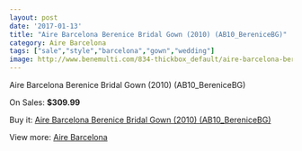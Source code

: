 ```yaml
---
layout: post
date: '2017-01-13'
title: "Aire Barcelona Berenice Bridal Gown (2010) (AB10_BereniceBG)"
category: Aire Barcelona
tags: ["sale","style","barcelona","gown","wedding"]
image: http://www.benemulti.com/834-thickbox_default/aire-barcelona-berenice-bridal-gown-2010-ab10berenicebg.jpg
---
```

Aire Barcelona Berenice Bridal Gown (2010) (AB10_BereniceBG)

On Sales: **$309.99**
<a href="https://www.benemulti.com/en/aire-barcelona/323-aire-barcelona-berenice-bridal-gown-2010-ab10berenicebg.html"><amp-img layout="responsive" width="600" height="600" src="//www.benemulti.com/834-thickbox_default/aire-barcelona-berenice-bridal-gown-2010-ab10berenicebg.jpg" alt="Aire Barcelona Berenice Bridal Gown (2010) (AB10_BereniceBG) 0" /></a>
<a href="https://www.benemulti.com/en/aire-barcelona/323-aire-barcelona-berenice-bridal-gown-2010-ab10berenicebg.html"><amp-img layout="responsive" width="600" height="600" src="//www.benemulti.com/836-thickbox_default/aire-barcelona-berenice-bridal-gown-2010-ab10berenicebg.jpg" alt="Aire Barcelona Berenice Bridal Gown (2010) (AB10_BereniceBG) 1" /></a>
<a href="https://www.benemulti.com/en/aire-barcelona/323-aire-barcelona-berenice-bridal-gown-2010-ab10berenicebg.html"><amp-img layout="responsive" width="600" height="600" src="//www.benemulti.com/835-thickbox_default/aire-barcelona-berenice-bridal-gown-2010-ab10berenicebg.jpg" alt="Aire Barcelona Berenice Bridal Gown (2010) (AB10_BereniceBG) 2" /></a>

Buy it: [Aire Barcelona Berenice Bridal Gown (2010) (AB10_BereniceBG)](https://www.benemulti.com/en/aire-barcelona/323-aire-barcelona-berenice-bridal-gown-2010-ab10berenicebg.html "Aire Barcelona Berenice Bridal Gown (2010) (AB10_BereniceBG)")

View more: [Aire Barcelona](https://www.benemulti.com/en/3-aire-barcelona "Aire Barcelona")